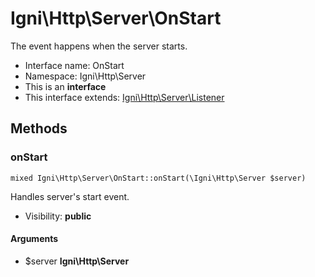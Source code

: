 Igni\Http\Server\OnStart
===============

The event happens when the server starts.




* Interface name: OnStart
* Namespace: Igni\Http\Server
* This is an **interface**
* This interface extends: [Igni\Http\Server\Listener](Igni-Http-Server-Listener.md)





Methods
-------


### onStart

    mixed Igni\Http\Server\OnStart::onStart(\Igni\Http\Server $server)

Handles server's start event.



* Visibility: **public**


#### Arguments
* $server **Igni\Http\Server**


